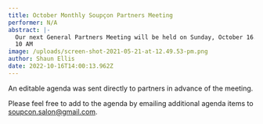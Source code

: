 ```yaml
---
title: October Monthly Soupçon Partners Meeting
performer: N/A
abstract: |-
  Our next General Partners Meeting will be held on Sunday, October 16.
  10 AM
image: /uploads/screen-shot-2021-05-21-at-12.49.53-pm.png
author: Shaun Ellis
date: 2022-10-16T14:00:13.962Z
---
```

An﻿ editable a﻿genda was sent directly to partners in advance of the meeting. 

Please feel free to add to the agenda by emailing additional agenda items to [soupcon.salon@gmail.com](mailto:soupcon.salon@gmail.com).